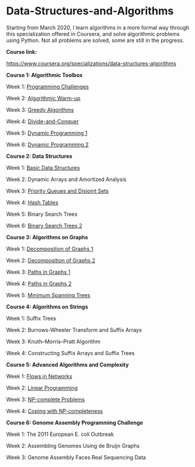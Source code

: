 # Data-Structures-and-Algorithms
Starting from March 2020, I learn algorithms in a more formal way through this specialization offered in Coursera, and solve algorithmic problems using Python. Not all problems are solved, some are still in the progress.

**Course link:**

https://www.coursera.org/specializations/data-structures-algorithms

**Course 1: Algorithmic Toolbox**

Week 1: [Programming Challenges](Algorithmic-Toolbox/Week1)

Week 2: [Algorithmic Warm-up](Algorithmic-Toolbox/Week2)

Week 3: [Greedy Algorithms](Algorithmic-Toolbox/Week3)

Week 4: [Divide-and-Conquer](Algorithmic-Toolbox/Week4)

Week 5: [Dynamic Programming 1](Algorithmic-Toolbox/Week5)

Week 6: [Dynamic Programming 2](Algorithmic-Toolbox/Week6)

**Course 2: Data Structures**

Week 1: [Basic Data Structures](Data-Structures/Week1)

Week 2: Dynamic Arrays and Amortized Analysis

Week 3: [Priority Queues and Disjoint Sets](Data-Structures/Week3)

Week 4: [Hash Tables](Data-Structures/Week4)

Week 5: Binary Search Trees

Week 6: [Binary Search Trees 2](Data-Structures/Week6)

**Course 3: Algorithms on Graphs**

Week 1: [Decomposition of Graphs 1](Algorithms-on-Graphs/Week1)

Week 2: [Decomposition of Graphs 2](Algorithms-on-Graphs/Week2)

Week 3: [Paths in Graphs 1](Algorithms-on-Graphs/Week3)

Week 4: [Paths in Graphs 2](Algorithms-on-Graphs/Week4)

Week 5: [Minimum Spanning Trees](Algorithms-on-Graphs/Week5)

**Course 4: Algorithms on Strings**

Week 1: Suffix Trees

Week 2: Burrows-Wheeler Transform and Suffix Arrays

Week 3: Knuth–Morris–Pratt Algorithm

Week 4: Constructing Suffix Arrays and Suffix Trees

**Course 5: Advanced Algorithms and Complexity**

Week 1: [Flows in Networks](Advanced-Algorithms-and-Complexity/Week1)

Week 2: [Linear Programming](Advanced-Algorithms-and-Complexity/Week2)

Week 3: [NP-complete Problems](Advanced-Algorithms-and-Complexity/Week3)

Week 4: [Coping with NP-completeness](Advanced-Algorithms-and-Complexity/Week4)

**Course 6: Genome Assembly Programming Challenge**

Week 1: The 2011 European E. coli Outbreak

Week 2: Assembling Genomes Using de Bruijn Graphs

Week 3: Genome Assembly Faces Real Sequencing Data
